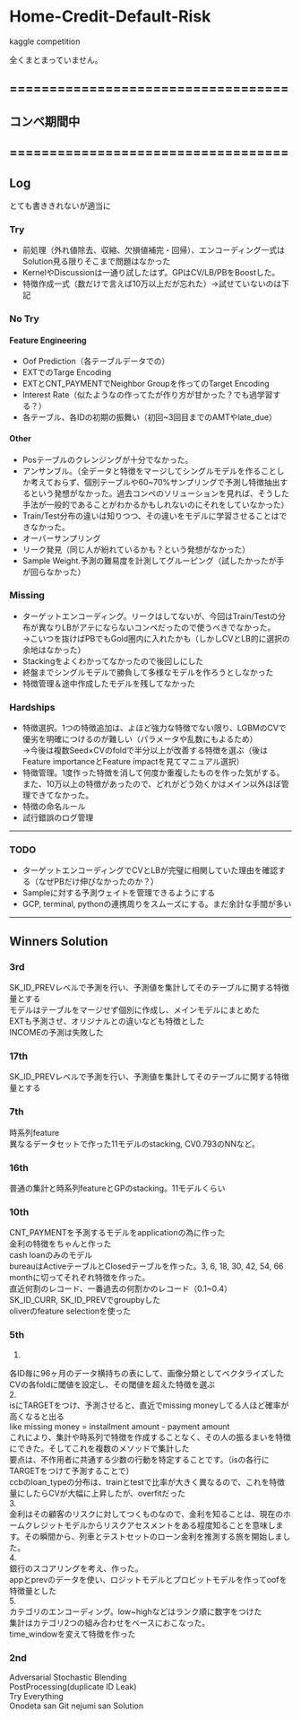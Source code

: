 # Home-Credit-Default-Risk
kaggle competition
  
全くまとまっていません。  
  
## ===================================
## コンペ期間中
## ===================================

## Log
とても書ききれないが適当に

### Try
* 前処理（外れ値除去、収縮、欠損値補完・回帰）、エンコーディング一式はSolution見る限りそこまで問題はなかった  
* KernelやDiscussionは一通り試したはず。GPはCV/LB/PBをBoostした。
* 特徴作成一式（数だけで言えば10万以上だが忘れた）→試せていないのは下記

### No Try
#### Feature Engineering
* Oof Prediction（各テーブルデータでの）
* EXTでのTarge Encoding
* EXTとCNT_PAYMENTでNeighbor Groupを作ってのTarget Encoding
* Interest Rate（似たようなの作ってたが作り方が甘かった？でも過学習する？）
* 各テーブル、各IDの初期の振舞い（初回~3回目までのAMTやlate_due）
#### Other
* Posテーブルのクレンジングが十分でなかった。  
* アンサンブル。（全データと特徴をマージしてシングルモデルを作ることしか考えておらず、個別テーブルや60~70%サンプリングで予測し特徴抽出するという発想がなかった。過去コンペのソリューションを見れば、そうした手法が一般的であることがわかるかもしれないのにそれをしていなかった）   
* Train/Test分布の違いは知りつつ、その違いをモデルに学習させることはできなかった。  
* オーバーサンプリング  
* リーク発見（同じ人が紛れているかも？という発想がなかった）  
* Sample Weight.予測の難易度を計測してグルーピング（試したかったが手が回らなかった）  

### Missing
* ターゲットエンコーディング。リークはしてないが、今回はTrain/Testの分布が異なりLBがアテにならないコンペだったので使うべきでなかった。  
→こいつを抜けばPBでもGold圏内に入れたかも（しかしCVとLB的に選択の余地はなかった）
* Stackingをよくわかってなかったので後回しにした  
* 終盤までシングルモデルで勝負して多様なモデルを作ろうとしなかった  
* 特徴管理＆途中作成したモデルを残してなかった  

### Hardships
* 特徴選択。1つの特徴追加は、よほど強力な特徴でない限り、LGBMのCVで優劣を明確につけるのが難しい（パラメータや乱数にもよるため）  
→今後は複数Seed×CVのfoldで半分以上が改善する特徴を選ぶ（後はFeature importanceとFeature impactを見てマニュアル選択）  
* 特徴管理。1度作った特徴を消して何度か重複したものを作った気がする。また、10万以上の特徴があったので、どれがどう効くかはメイン以外ほぼ管理できてなかった。  
* 特徴の命名ルール  
* 試行錯誤のログ管理  

***
### TODO
* ターゲットエンコーディングでCVとLBが完璧に相関していた理由を確認する（なぜPBだけ伸びなかったのか？）  
* Sampleに対する予測ウェイトを管理できるようにする  
* GCP, terminal, pythonの連携周りをスムーズにする。まだ余計な手間が多い  

***
## Winners Solution

### 3rd
SK_ID_PREVレベルで予測を行い、予測値を集計してそのテーブルに関する特徴量とする  
モデルはテーブルをマージせず個別に作成し、メインモデルにまとめた  
EXTも予測させ、オリジナルとの違いなども特徴とした  
INCOMEの予測は失敗した  

### 17th
SK_ID_PREVレベルで予測を行い、予測値を集計してそのテーブルに関する特徴量とする  

### 7th
時系列feature  
異なるデータセットで作った11モデルのstacking, CV0.793のNNなど。  

### 16th
普通の集計と時系列featureとGPのstacking。11モデルくらい  

### 10th
CNT_PAYMENTを予測するモデルをapplicationの為に作った  
金利の特徴をちゃんと作った  
cash loanのみのモデル  
bureauはActiveテーブルとClosedテーブルを作った。3, 6, 18, 30, 42, 54, 66 monthに切ってそれぞれ特徴を作った。  
直近何割のレコード、一番過去の何割かのレコード（0.1~0.4）  
SK_ID_CURR, SK_ID_PREVでgroupbyした  
oliverのfeature selectionを使った  

### 5th

1.  
各ID毎に96ヶ月のデータ横持ちの表にして、画像分類としてベクタライズした  
CVの各foldに閾値を設定し、その閾値を超えた特徴を選ぶ  
2.  
isにTARGETをつけ、予測させると、直近でmissing moneyしてる人ほど確率が高くなると出る  
like missing money = installment amount - payment amount  
これにより、集計や時系列で特徴を作成することなく、その人の振るまいを特徴にできた。そしてこれを複数のメソッドで集計した  
要点は、不作用者に共通する少数の行動を特定することです。（isの各行にTARGETをつけて予測することで）  
ccbのloan_typeの分布は、trainとtestで比率が大きく異なるので、これを特徴量にしたらCVが大幅に上昇したが、overfitだった  
3.  
金利はその顧客のリスクに対してつくものなので、金利を知ることは、現在のホームクレジットモデルからリスクアセスメントをある程度知ることを意味します。その瞬間から、列車とテストセットのローン金利を推測する旅を開始しました。  
4.  
銀行のスコアリングを考え、作った。  
appとprevのデータを使い、ロジットモデルとプロビットモデルを作ってoofを特徴量とした  
5.  
カテゴリのエンコーディング。low~highなどはランク順に数字をつけた  
集計はカテゴリ2つの組み合わせをベースにおこなった。  
time_windowを変えて特徴を作った  

### 2nd
Adversarial Stochastic Blending  
PostProcessing(duplicate ID Leak)  
Try Everything  
Onodeta san Git
nejumi san Solution
